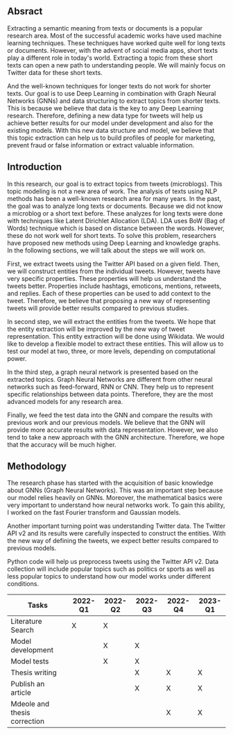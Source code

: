 ## Absract

Extracting a semantic meaning from texts or documents is a popular research area. Most of the successful academic works have used machine learning techniques. These techniques have worked quite well for long texts or documents. However, with the advent of social media apps, short texts play a different role in today's world. Extracting a topic from these short texts can open a new path to understanding people. We will mainly focus on Twitter data for these short texts.
 
And the well-known techniques for longer texts do not work for shorter texts. Our goal is to use Deep Learning in combination with Graph Neural Networks (GNNs) and data structuring to extract topics from shorter texts. This is because we believe that data is the key to any Deep Learning research. Therefore, defining a new data type for tweets will help us achieve better results for our model under development and also for the existing models. With this new data structure and model, we believe that this topic extraction can help us to build profiles of people for marketing, prevent fraud or false information or extract valuable information.


## Introduction

In this research, our goal is to extract topics from tweets (microblogs). This topic modeling is not a new area of work. The analysis of texts using NLP methods has been a well-known research area for many years. In the past, the goal was to analyze long texts or documents. Because we did not know a microblog or a short text before. These analyzes for long texts were done with techniques like Latent Dirichlet Allocation (LDA). LDA uses BoW (Bag of Words) technique which is based on distance between the words. However, these do not work well for short texts. To solve this problem, researchers have proposed new methods using Deep Learning and knowledge graphs. In the following sections, we will talk about the steps we will work on.

First, we extract tweets using the Twitter API based on a given field. Then, we will construct entities from the individual tweets. However, tweets have very specific properties. These properties will help us understand the tweets better. Properties include hashtags, emoticons, mentions, retweets, and replies. Each of these properties can be used to add context to the tweet. Therefore, we believe that proposing a new way of representing tweets will provide better results compared to previous studies.

In second step, we will extract the entities from the tweets. We hope that the entity extraction will be improved by the new way of tweet representation. This entity extraction will be done using Wikidata. We would like to develop a flexible model to extract these entities. This will allow us to test our model at two, three, or more levels, depending on computational power.

In the third step, a graph neural network is presented based on the extracted topics. Graph Neural Networks are different from other neural networks such as feed-forward, RNN or CNN. They help us to represent specific relationships between data points. Therefore, they are the most advanced models for any research area.

Finally, we feed the test data into the GNN and compare the results with previous work and our previous models. We believe that the GNN will provide more accurate results with data representation. However, we also tend to take a new approach with the GNN architecture. Therefore, we hope that the accuracy will be much higher.

## Methodology

The research phase has started with the acquisition of basic knowledge about GNNs (Graph Neural Networks). This was an important step because our model relies heavily on GNNs. Moreover, the mathematical basics were very important to understand how neural networks work. To gain this ability, I worked on the fast Fourier transform and Gaussian models.

Another important turning point was understanding Twitter data. The Twitter API v2 and its results were carefully inspected to construct the entities. With the new way of defining the tweets, we expect better results compared to previous models.

Python code will help us preprocess tweets using the Twitter API v2. Data collection will include popular topics such as politics or sports as well as less popular topics to understand how our model works under different conditions.


| Tasks                        | 2022-Q1 | 2022-Q2 | 2022-Q3 | 2022-Q4 | 2023-Q1 |
|------------------------------|---------|---------|---------|---------|---------|
| Literature Search            |    X    |    X    |         |         |         |
| Model development            |         |    X    |    X    |         |         |
| Model tests                  |         |    X    |    X    |         |         |
| Thesis writing               |         |         |    X    |    X    |    X    |
| Publish an article           |         |         |    X    |    X    |    X    |
| Mdeole and thesis correction |         |         |         |    X    |    X    |